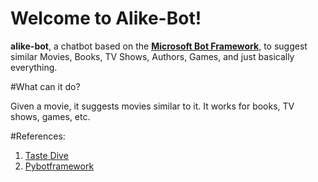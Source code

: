 Welcome to Alike-Bot!
===================

**alike-bot**, a chatbot based on the <a href = "https://dev.botframework.com/">**Microsoft Bot Framework**</a>, to suggest similar Movies, Books, TV Shows, Authors, Games, and just basically everything.

#What can it do?

Given a movie, it suggests movies similar to it. It works for books, TV shows, games, etc.

#References:

1. <a href = "https://tastedive.com/">Taste Dive</a>
2. <a href = "https://github.com/michhar/pybotframework">Pybotframework</a>
